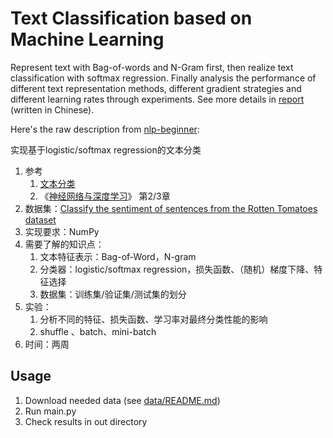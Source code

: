 # Text Classification based on Machine Learning

Represent text with Bag-of-words and N-Gram first, then realize text classification with softmax regression. Finally analysis the performance of different text representation methods, different gradient strategies and different learning rates through experiments. See more details in [report](./report.md) (written in Chinese).

Here's the raw description from [nlp-beginner](https://github.com/FudanNLP/nlp-beginner):

实现基于logistic/softmax regression的文本分类

1. 参考
   1. [文本分类](https://github.com/FudanNLP/nlp-beginner/blob/master/文本分类.md)
   2. 《[神经网络与深度学习](https://nndl.github.io/)》 第2/3章
2. 数据集：[Classify the sentiment of sentences from the Rotten Tomatoes dataset](https://www.kaggle.com/c/sentiment-analysis-on-movie-reviews)
3. 实现要求：NumPy
4. 需要了解的知识点：
   1. 文本特征表示：Bag-of-Word，N-gram
   2. 分类器：logistic/softmax regression，损失函数、（随机）梯度下降、特征选择
   3. 数据集：训练集/验证集/测试集的划分
5. 实验：
   1. 分析不同的特征、损失函数、学习率对最终分类性能的影响
   2. shuffle 、batch、mini-batch
6. 时间：两周

## Usage

1. Download needed data (see [data/README.md](./data/README.md))
2. Run main.py
3. Check results in out directory